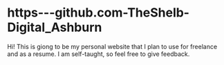 # https---github.com-TheShelb-Digital_Ashburn
Hi! This is giong to be my personal website that I plan to use for freelance and as a resume.
I am self-taught, so feel free to give feedback.

